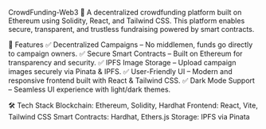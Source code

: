 CrowdFunding-Web3 🚀
A decentralized crowdfunding platform built on Ethereum using Solidity, React, and Tailwind CSS. This platform enables secure, transparent, and trustless fundraising powered by smart contracts.

🌟 Features
✅ Decentralized Campaigns – No middlemen, funds go directly to campaign owners.
✅ Secure Smart Contracts – Built on Ethereum for transparency and security.
✅ IPFS Image Storage – Upload campaign images securely via Pinata & IPFS.
✅ User-Friendly UI – Modern and responsive frontend built with React & Tailwind CSS.
✅ Dark Mode Support – Seamless UI experience with light/dark themes.

🛠 Tech Stack
Blockchain: Ethereum, Solidity, Hardhat
Frontend: React, Vite, Tailwind CSS
Smart Contracts: Hardhat, Ethers.js
Storage: IPFS via Pinata
